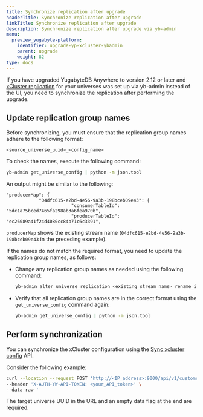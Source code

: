 ```yaml
---
title: Synchronize replication after upgrade
headerTitle: Synchronize replication after upgrade
linkTitle: Synchronize replication after upgrade
description: Synchronize replication after upgrade via yb-admin
menu:
  preview_yugabyte-platform:
    identifier: upgrade-yp-xcluster-ybadmin
    parent: upgrade
    weight: 82
type: docs
---
```


If you have upgraded YugabyteDB Anywhere to version 2.12 or later and [xCluster replication](../../../explore/going-beyond-sql/asynchronous-replication-ysql/) for your universes was set up via yb-admin instead of the UI, you need to synchronize the replication after performing the upgrade.

## Update replication group names

Before synchronizing, you must ensure that the replication group names adhere to the following format:

```output
<source_universe_uuid>_<config_name>
```

To check the names, execute the following command:

```sh
yb-admin get_universe_config | python -m json.tool
```

An output might be similar to the following:

```output
"producerMap": {
            "04dfc615-e2bd-4e56-9a3b-198bceb09e43": {
                        "consumerTableId": "5dc1a75bced7465fa298ab3a6fea970b",
                        "producerTableId": "ec26089a41f24d4080cc84b71c6c3391",
```

`producerMap` shows the existing stream name (`04dfc615-e2bd-4e56-9a3b-198bceb09e43` in the preceding example).

If the names do not match the required format, you need to update the replication group names, as follows:

- Change any replication group names as needed using the following command:

  ```sh
  yb-admin alter_universe_replication <existing_stream_name> rename_id <source_universe_uuid>_<existing_stream_name>
  ```

- Verify that all replication group names are in the correct format using the `get_universe_config` command again:

  ```sh
  yb-admin get_universe_config | python -m json.tool
  ```

## Perform synchronization

You can synchronize the xCluster configuration using the [Sync xcluster config](https://api-docs.yugabyte.com/docs/yugabyte-platform/e19b528a55430-sync-xcluster-config) API.

Consider the following example:

```sh
curl --location --request POST 'http://<IP_address>:9000/api/v1/customers/<universe_UUID>/xcluster_configs/sync?targetUniverseUUID=<target_universe_UUID>' \
--header 'X-AUTH-YW-API-TOKEN: <your_API_token>' \
--data-raw ''
```

The target universe UUID in the URL and an empty data flag at the end are required.
